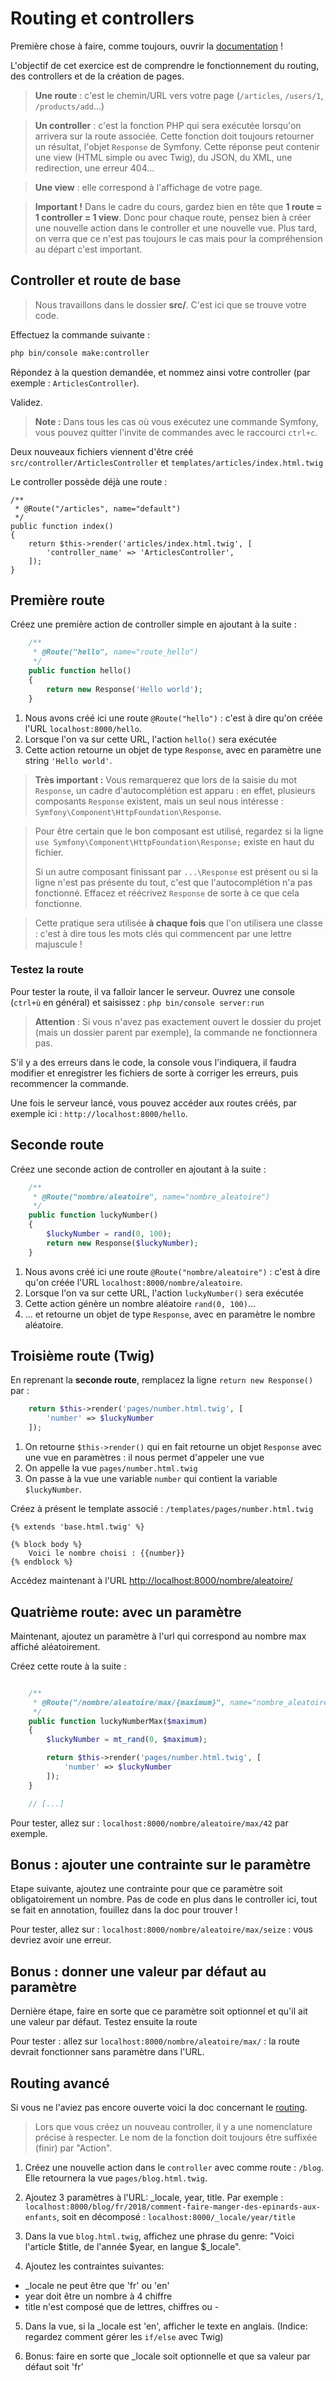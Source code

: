 # Routing et controllers

Première chose à faire, comme toujours, ouvrir la [documentation](https://symfony.com/doc/current/controller.html) !

L'objectif de cet exercice est de comprendre le fonctionnement du routing, des controllers et de la création de pages.

> **Une route** : c'est le chemin/URL vers votre page (`/articles`, `/users/1`, `/products/add`...)

> **Un controller** : c'est la fonction PHP qui sera exécutée lorsqu'on arrivera sur la route associée. Cette fonction doit toujours retourner un résultat, l'objet `Response` de Symfony. Cette réponse peut contenir une view (HTML simple ou avec Twig), du JSON, du XML, une redirection, une erreur 404...

> **Une view** : elle correspond à l'affichage de votre page.

> **Important !** Dans le cadre du cours, gardez bien en tête que **1 route = 1 controller = 1 view**. Donc pour chaque route, pensez bien à créer une nouvelle action dans le controller et une nouvelle vue.
Plus tard, on verra que ce n'est pas toujours le cas mais pour la compréhension au départ c'est important.

## Controller et route de base

> Nous travaillons dans le dossier **src/**. C'est ici que se trouve votre code.

Effectuez la commande suivante :

```bash
php bin/console make:controller
```

Répondez à la question demandée, et nommez ainsi votre controller (par exemple : `ArticlesController`).

Validez.

> **Note :** Dans tous les cas où vous exécutez une commande Symfony, vous pouvez quitter l'invite de commandes avec le raccourci `ctrl+c`.

Deux nouveaux fichiers viennent d'être créé `src/controller/ArticlesController` et `templates/articles/index.html.twig`

Le controller possède déjà une route :

```
/**
 * @Route("/articles", name="default")
 */
public function index()
{
    return $this->render('articles/index.html.twig', [
        'controller_name' => 'ArticlesController',
    ]);
}
```

## Première route

Créez une première action de controller simple en ajoutant à la suite :

```php
    /**
     * @Route("hello", name="route_hello")
     */
    public function hello()
    {
        return new Response('Hello world');
    }
```

1. Nous avons créé ici une route `@Route("hello")` : c'est à dire qu'on créée l'URL `localhost:8000/hello`.
2. Lorsque l'on va sur cette URL, l'action `hello()` sera exécutée
3. Cette action retourne un objet de type `Response`, avec en paramètre une string `'Hello world'`.

> **Très important :** Vous remarquerez que lors de la saisie du mot `Response`, un cadre d'autocomplétion est apparu : en effet, plusieurs composants `Response` existent, mais un seul nous intéresse : `Symfony\Component\HttpFoundation\Response`.

> Pour être certain que le bon composant est utilisé, regardez si la ligne `use Symfony\Component\HttpFoundation\Response;` existe en haut du fichier.
>
> Si un autre composant finissant par `...\Response` est présent ou si la ligne n'est pas présente du tout, c'est que l'autocomplétion n'a pas fonctionné. Effacez et réécrivez `Response` de sorte à ce que cela fonctionne.

> Cette pratique sera utilisée **à chaque fois** que l'on utilisera une classe : c'est à dire tous les mots clés qui commencent par une lettre majuscule !


### Testez la route

Pour tester la route, il va falloir lancer le serveur. Ouvrez une console (`ctrl+ù` en général) et saisissez :
`php bin/console server:run`

> **Attention** : Si vous n'avez pas exactement ouvert le dossier du projet (mais un dossier parent par exemple), la commande ne fonctionnera pas.

S'il y a des erreurs dans le code, la console vous l'indiquera, il faudra modifier et enregistrer les fichiers de sorte à corriger les erreurs, puis recommencer la commande.

Une fois le serveur lancé, vous pouvez accéder aux routes créés, par exemple ici : `http://localhost:8000/hello`.

## Seconde route

Créez une seconde action de controller en ajoutant à la suite :

```php
    /**
     * @Route("nombre/aleatoire", name="nombre_aleatoire")
     */
    public function luckyNumber()
    {
        $luckyNumber = rand(0, 100);
        return new Response($luckyNumber);
    }
```

1. Nous avons créé ici une route `@Route("nombre/aleatoire")` : c'est à dire qu'on créée l'URL `localhost:8000/nombre/aleatoire`.
2. Lorsque l'on va sur cette URL, l'action `luckyNumber()` sera exécutée
3. Cette action génère un nombre aléatoire `rand(0, 100)`...
4. ... et retourne un objet de type `Response`, avec en paramètre le nombre aléatoire.


## Troisième route (Twig)

En reprenant la **seconde route**, remplacez la ligne `return new Response()` par :

```php
    return $this->render('pages/number.html.twig', [
        'number' => $luckyNumber
    ]);
```

1. On retourne  `$this->render()` qui en fait retourne un objet `Response` avec une vue en paramètres : il nous permet d'appeler une vue
2. On appelle la vue `pages/number.html.twig`
3. On passe à la vue une variable `number` qui contient la variable `$luckyNumber`.

Créez à présent le template associé : `/templates/pages/number.html.twig`

```twig
{% extends 'base.html.twig' %}

{% block body %}
    Voici le nombre choisi : {{number}}
{% endblock %}
```

Accédez maintenant à l'URL [http://localhost:8000/nombre/aleatoire/](http://localhost:8080/nombre/aleatoire)

## Quatrième route: avec un paramètre
Maintenant, ajoutez un paramètre à l'url qui correspond au nombre max affiché aléatoirement.

Créez cette route à la suite :

```php

    /**
     * @Route("/nombre/aleatoire/max/{maximum}", name="nombre_aleatoire_max")
     */
    public function luckyNumberMax($maximum)
    {
        $luckyNumber = mt_rand(0, $maximum);

        return $this->render('pages/number.html.twig', [
            'number' => $luckyNumber
        ]);
    }

    // [...]
```

Pour tester, allez sur : `localhost:8000/nombre/aleatoire/max/42` par exemple.

## Bonus : ajouter une contrainte sur le paramètre

Etape suivante, ajoutez une contrainte pour que ce paramètre soit obligatoirement un nombre. Pas de code en plus dans le controller ici, tout se fait en annotation, fouillez dans la doc pour trouver !

Pour tester, allez sur : `localhost:8000/nombre/aleatoire/max/seize` : vous devriez avoir une erreur.

## Bonus : donner une valeur par défaut au paramètre
Dernière étape, faire en sorte que ce paramètre soit optionnel et qu'il ait une valeur par défaut. Testez ensuite la route

Pour tester : allez sur `localhost:8000/nombre/aleatoire/max/` : la route devrait fonctionner sans paramètre dans l'URL.

## Routing avancé

Si vous ne l'aviez pas encore ouverte voici la doc concernant le [routing](https://symfony.com/doc/3.4/routing.html).

> Lors que vous créez un nouveau controller, il y a une nomenclature précise à respecter. Le nom de la fonction doit toujours être suffixée (finir) par "Action".

1. Créez une nouvelle action dans le `controller` avec comme route : `/blog`. Elle retournera la vue `pages/blog.html.twig`.

2. Ajoutez 3 paramètres à l'URL: _locale, year, title. Par exemple : `localhost:8000/blog/fr/2018/comment-faire-manger-des-epinards-aux-enfants`, soit en décomposé : `localhost:8000/_locale/year/title`

3. Dans la vue `blog.html.twig`, affichez une phrase du genre: "Voici l'article $title, de l'année $year, en langue $_locale".

4. Ajoutez les contraintes suivantes:
- _locale ne peut être que 'fr' ou 'en'
- year doit être un nombre à 4 chiffre
- title n'est composé que de lettres, chiffres ou -

5. Dans la vue, si la _locale est 'en', afficher le texte en anglais. (Indice: regardez comment gérer les `if/else` avec Twig)

6. Bonus: faire en sorte que _locale soit optionnelle et que sa valeur par défaut soit 'fr'
